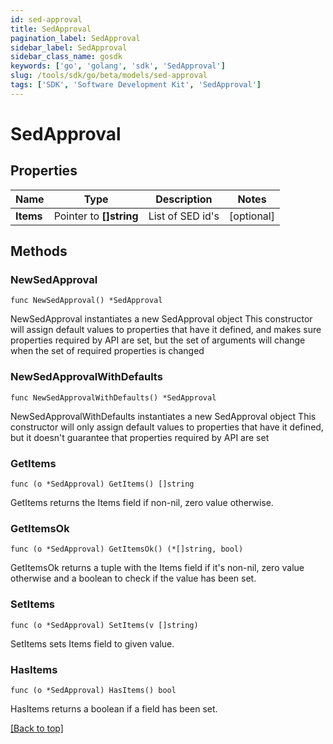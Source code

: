```yaml
---
id: sed-approval
title: SedApproval
pagination_label: SedApproval
sidebar_label: SedApproval
sidebar_class_name: gosdk
keywords: ['go', 'golang', 'sdk', 'SedApproval'] 
slug: /tools/sdk/go/beta/models/sed-approval
tags: ['SDK', 'Software Development Kit', 'SedApproval']
---
```


# SedApproval

## Properties

Name | Type | Description | Notes
------------ | ------------- | ------------- | -------------
**Items** |  Pointer to **[]string** | List of SED id&#39;s | [optional] 

## Methods

### NewSedApproval

`func NewSedApproval() *SedApproval`

NewSedApproval instantiates a new SedApproval object
This constructor will assign default values to properties that have it defined,
and makes sure properties required by API are set, but the set of arguments
will change when the set of required properties is changed

### NewSedApprovalWithDefaults

`func NewSedApprovalWithDefaults() *SedApproval`

NewSedApprovalWithDefaults instantiates a new SedApproval object
This constructor will only assign default values to properties that have it defined,
but it doesn't guarantee that properties required by API are set

### GetItems

`func (o *SedApproval) GetItems() []string`

GetItems returns the Items field if non-nil, zero value otherwise.

### GetItemsOk

`func (o *SedApproval) GetItemsOk() (*[]string, bool)`

GetItemsOk returns a tuple with the Items field if it's non-nil, zero value otherwise
and a boolean to check if the value has been set.

### SetItems

`func (o *SedApproval) SetItems(v []string)`

SetItems sets Items field to given value.

### HasItems

`func (o *SedApproval) HasItems() bool`

HasItems returns a boolean if a field has been set.


[[Back to top]](#) 


